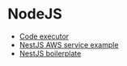 # NodeJS

- [Code executor](./code-executor)
- [NestJS AWS service example](./nestjs-service)
- [NestJS boilerplate](https://github.com/alexkazantsev/nestjs-example)
